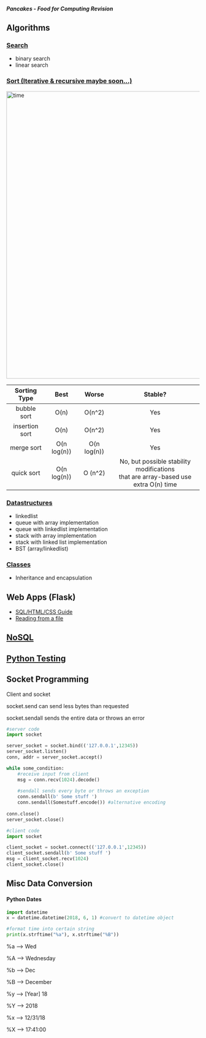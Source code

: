 ##### Pancakes - Food for Computing Revision
## Algorithms

### [Search](https://github.com/Kennethkcpdhs/Honey_Pancake/tree/master/Algorithms/Search) 
- binary search
- linear search

### [Sort (Iterative & recursive maybe soon...)](https://github.com/Kennethkcpdhs/Honey_Pancake/tree/master/Algorithms/sorting)
<img src="https://user-images.githubusercontent.com/47784720/84563618-74385980-ad8f-11ea-9bd1-cd3009df81bd.png" alt="time" width="750"/>

| Sorting Type   | Best         | Worse        | Stable?|
| :------------: | :----------: | :----------: | :----: |
| bubble sort    | O(n)         | O(n^2)       | Yes|
| insertion sort | O(n)         | O(n^2)       |Yes|
| merge sort     | O(n log(n))  | O(n log(n))  |Yes|
| quick sort     | O(n log(n))  | O (n^2)      |No, but possible stability modifications <br> that are array-based use extra O(n) time|

### [Datastructures](https://github.com/Kennethkcpdhs/Honey_Pancake/tree/master/Algorithms/datastructures)
- linkedlist 
- queue with array implementation
- queue with linkedlist implementation
- stack with array implementation
- stack with linked list implementation
- BST (array/linkedlist)

### [Classes](https://github.com/Kennethkcpdhs/Honey_Pancake/tree/master/Algorithms/classes)
- Inheritance and encapsulation

## Web Apps (Flask)
- [SQL/HTML/CSS Guide](https://github.com/Kennethkcpdhs/Honey_Pancake/blob/master/Flask_SQL_WebApps/flask_sql_help.md) 
- [Reading from a file](https://github.com/Kennethkcpdhs/Honey_Pancake/blob/master/Flask_SQL_WebApps/flask_sql_help.md#uploading-files)

## [NoSQL](https://github.com/Kennethkcpdhs/Honey_Pancake/blob/master/nosql/pymongo1.md#initializing-the-database)

## [Python Testing](https://github.com/Kennethkcpdhs/Honey_Pancake/blob/master/pythontesting/bankacct/test_bankacct.py)

## Socket Programming
Client and socket

socket.send can send less bytes than requested

socket.sendall sends the entire data or throws an error

```python
#server code
import socket

server_socket = socket.bind(('127.0.0.1',12345))
server_socket.listen()
conn, addr = server_socket.accept()

while some_condition:
    #receive input from client
    msg = conn.recv(1024).decode()
    
    #sendall sends every byte or throws an exception
    conn.sendall(b' Some stuff ')
    conn.sendall(Somestuff.encode()) #alternative encoding
    
conn.close()
server_socket.close()
```

```python
#client code
import socket

client_socket = socket.connect(('127.0.0.1',12345))
client_socket.sendall(b' Some stuff ')
msg = client_socket.recv(1024)
client_socket.close()
```

## Misc Data Conversion
#### Python Dates
```python
import datetime
x = datetime.datetime(2018, 6, 1) #convert to datetime object

#format time into certain string
print(x.strftime("%a"), x.strftime("%B")) 
```
%a --> Wed 	

%A --> Wednesday

%b --> Dec 	

%B --> December

%y 	--> [Year] 18 

%Y 	--> 2018

%x  --> 12/31/18 

%X 	--> 17:41:00

